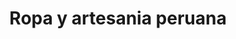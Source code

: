 ---
title: "Ropa y artesania peruana"
url: /cercado-de-lima/ropa-y-artesania-peruana-calle-ancash/
shop: ropa
---